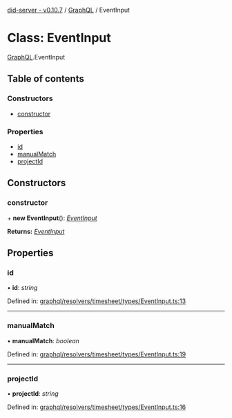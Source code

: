 [did-server - v0.10.7](../README.md) / [GraphQL](../modules/graphql.md) / EventInput

# Class: EventInput

[GraphQL](../modules/graphql.md).EventInput

## Table of contents

### Constructors

- [constructor](graphql.eventinput.md#constructor)

### Properties

- [id](graphql.eventinput.md#id)
- [manualMatch](graphql.eventinput.md#manualmatch)
- [projectId](graphql.eventinput.md#projectid)

## Constructors

### constructor

\+ **new EventInput**(): [*EventInput*](graphql.eventinput.md)

**Returns:** [*EventInput*](graphql.eventinput.md)

## Properties

### id

• **id**: *string*

Defined in: [graphql/resolvers/timesheet/types/EventInput.ts:13](https://github.com/Puzzlepart/did/blob/dev/server/graphql/resolvers/timesheet/types/EventInput.ts#L13)

___

### manualMatch

• **manualMatch**: *boolean*

Defined in: [graphql/resolvers/timesheet/types/EventInput.ts:19](https://github.com/Puzzlepart/did/blob/dev/server/graphql/resolvers/timesheet/types/EventInput.ts#L19)

___

### projectId

• **projectId**: *string*

Defined in: [graphql/resolvers/timesheet/types/EventInput.ts:16](https://github.com/Puzzlepart/did/blob/dev/server/graphql/resolvers/timesheet/types/EventInput.ts#L16)
